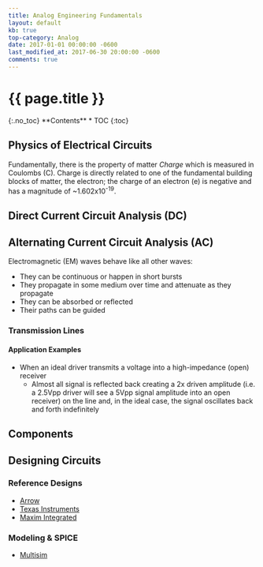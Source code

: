 ```yaml
---
title: Analog Engineering Fundamentals
layout: default
kb: true
top-category: Analog
date: 2017-01-01 00:00:00 -0600
last_modified_at: 2017-06-30 20:00:00 -0600
comments: true
---
```


<h1>{{ page.title }}</h1>
{:.no_toc}
**Contents**
* TOC
{:toc}

## Physics of Electrical Circuits

Fundamentally, there is the property of matter _Charge_ which is measured in Coulombs (C). Charge is directly related to one of the fundamental building blocks of matter, the electron; the charge of an electron (e) is negative and has a magnitude of ~1.602x10<sup>-19</sup>.

## Direct Current Circuit Analysis (DC)

## Alternating Current Circuit Analysis (AC)

Electromagnetic (EM) waves behave like all other waves:
* They can be continuous or happen in short bursts
* They propagate in some medium over time and attenuate as they propagate
* They can be absorbed or reflected
* Their paths can be guided

### Transmission Lines

#### Application Examples

* When an ideal driver transmits a voltage into a high-impedance (open) receiver
    - Almost all signal is reflected back creating a 2x driven amplitude (i.e. a 2.5Vpp driver will see a 5Vpp signal amplitude into an open receiver) on the line and, in the ideal case, the signal oscillates back and forth indefinitely

## Components

## Designing Circuits

### Reference Designs

* [Arrow](https://www.arrow.com/en/reference-designs)
* [Texas Instruments](http://www.ti.com/guidedsupport/docs/categoryhome.tsp?categoryId=515)
* [Maxim Integrated](https://www.maximintegrated.com/en/design/overview.html)

### Modeling & SPICE

* [Multisim](https://www.multisim.com/)
